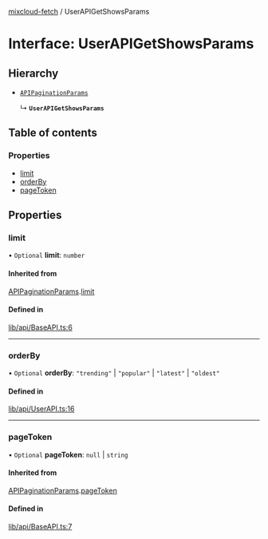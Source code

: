 [mixcloud-fetch](../README.md) / UserAPIGetShowsParams

# Interface: UserAPIGetShowsParams

## Hierarchy

- [`APIPaginationParams`](APIPaginationParams.md)

  ↳ **`UserAPIGetShowsParams`**

## Table of contents

### Properties

- [limit](UserAPIGetShowsParams.md#limit)
- [orderBy](UserAPIGetShowsParams.md#orderby)
- [pageToken](UserAPIGetShowsParams.md#pagetoken)

## Properties

### limit

• `Optional` **limit**: `number`

#### Inherited from

[APIPaginationParams](APIPaginationParams.md).[limit](APIPaginationParams.md#limit)

#### Defined in

[lib/api/BaseAPI.ts:6](https://github.com/patrickkfkan/mixcloud-fetch/blob/a2692f0/src/lib/api/BaseAPI.ts#L6)

___

### orderBy

• `Optional` **orderBy**: ``"trending"`` \| ``"popular"`` \| ``"latest"`` \| ``"oldest"``

#### Defined in

[lib/api/UserAPI.ts:16](https://github.com/patrickkfkan/mixcloud-fetch/blob/a2692f0/src/lib/api/UserAPI.ts#L16)

___

### pageToken

• `Optional` **pageToken**: ``null`` \| `string`

#### Inherited from

[APIPaginationParams](APIPaginationParams.md).[pageToken](APIPaginationParams.md#pagetoken)

#### Defined in

[lib/api/BaseAPI.ts:7](https://github.com/patrickkfkan/mixcloud-fetch/blob/a2692f0/src/lib/api/BaseAPI.ts#L7)
